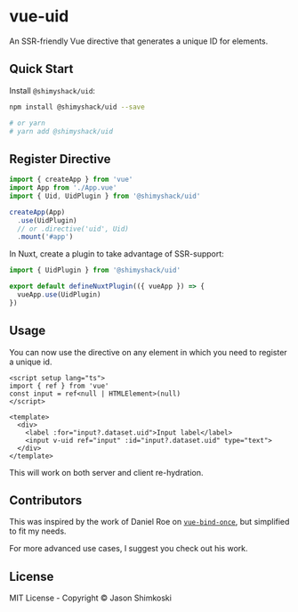 # vue-uid

An SSR-friendly Vue directive that generates a unique ID for elements.

## Quick Start

Install `@shimyshack/uid`:

```bash
npm install @shimyshack/uid --save

# or yarn
# yarn add @shimyshack/uid
```

## Register Directive

```javascript
import { createApp } from 'vue'
import App from './App.vue'
import { Uid, UidPlugin } from '@shimyshack/uid'

createApp(App)
  .use(UidPlugin)
  // or .directive('uid', Uid)
  .mount('#app')
```

In Nuxt, create a plugin to take advantage of SSR-support:

```javascript
import { UidPlugin } from '@shimyshack/uid'

export default defineNuxtPlugin(({ vueApp }) => {
  vueApp.use(UidPlugin)
})
```

## Usage

You can now use the directive on any element in which you need to register a unique id.

```vue
<script setup lang="ts">
import { ref } from 'vue'
const input = ref<null | HTMLElement>(null)
</script>

<template>
  <div>
    <label :for="input?.dataset.uid">Input label</label>
    <input v-uid ref="input" :id="input?.dataset.uid" type="text">
  </div>
</template>
```

This will work on both server and client re-hydration.

## Contributors

This was inspired by the work of Daniel Roe on [`vue-bind-once`](https://github.com/danielroe/vue-bind-once), but simplified to fit my needs.

For more advanced use cases, I suggest you check out his work.

## License

MIT License - Copyright &copy; Jason Shimkoski
